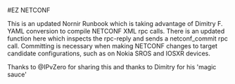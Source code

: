 #EZ NETCONF

This is an updated Nornir Runbook which is taking advantage of Dimitry F. YAML conversion to compile NETCONF XML rpc calls. There is an updated function here which inspects the rpc-reply and sends a netconf_commit rpc call. Committing is necessary when making NETCONF changes to target candidate configurations, such as on Nokia SROS and IOSXR devices.

Thanks to @IPvZero for sharing this and thanks to Dimitry for his 'magic sauce'
